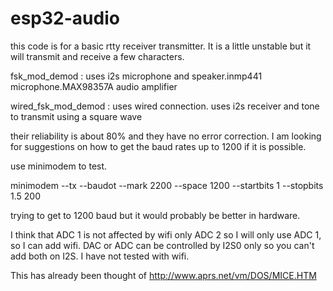 # esp32-audio
this code is for a basic rtty receiver transmitter. It is a little unstable but it will  transmit and receive a few characters.

fsk_mod_demod : uses i2s microphone and speaker.inmp441 microphone.MAX98357A audio amplifier


wired_fsk_mod_demod : uses wired connection. uses i2s receiver and tone to transmit using a square wave



their reliability is about 80% and they have no error correction.
I am looking for suggestions on how to get the baud rates up to 1200 if it is possible.


use minimodem to test.


minimodem --tx --baudot --mark 2200 --space 1200 --startbits 1 --stopbits 1.5 200


trying to get to 1200 baud but it would probably be better in hardware.


I think that ADC 1 is not affected by wifi only ADC 2 so I will only use ADC 1, so I can add wifi.
DAC or ADC can be controlled by I2S0 only so you can't add both on I2S. I have not tested with wifi.


This has already been thought of http://www.aprs.net/vm/DOS/MICE.HTM
